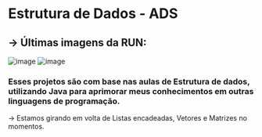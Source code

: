 # Estrutura de Dados - ADS

## -> Últimas imagens da RUN:

![image](https://github.com/user-attachments/assets/1c115567-bf82-4d36-aede-b854d450e7da) ![image](https://github.com/user-attachments/assets/9e2e7d2f-e3fb-46c8-a997-b165075383ed)

### Esses projetos são com base nas aulas de Estrutura de dados, utilizando Java para aprimorar meus conhecimentos em outras linguagens de programação.
-> Estamos girando em volta de Listas encadeadas, Vetores e Matrizes no momentos.
